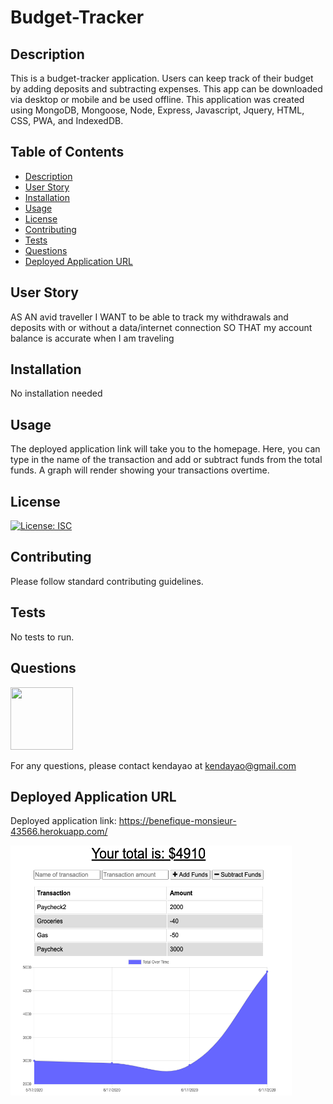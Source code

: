 # Budget-Tracker

## Description

This is a budget-tracker application. Users can keep track of their budget by adding deposits and subtracting expenses. This app can be downloaded via desktop or mobile and be used offline. This application was created using MongoDB, Mongoose, Node, Express, Javascript, Jquery, HTML, CSS, PWA, and IndexedDB.

## Table of Contents

* [Description](#description)
* [User Story](#user-story)
* [Installation](#installation)
* [Usage](#usage)
* [License](#license)
* [Contributing](#contributing)
* [Tests](#tests)
* [Questions](#questions)
* [Deployed Application URL](#deployed-application-URL)



## User Story


AS AN avid traveller
I WANT to be able to track my withdrawals and deposits with or without a data/internet connection
SO THAT my account balance is accurate when I am traveling


## Installation


No installation needed


## Usage

The deployed application link will take you to the homepage. Here, you can type in the name of the transaction and add or subtract funds from the total funds. A graph will render showing your transactions overtime.



## License


[![License: ISC](https://img.shields.io/badge/License-ISC-blue.svg)](https://opensource.org/licenses/ISC)


## Contributing


Please follow standard contributing guidelines.


## Tests


No tests to run.


## Questions

<img src="https://avatars3.githubusercontent.com/u/62568395?v=4" width="100" height="100">

For any questions, please contact kendayao at kendayao@gmail.com

## Deployed Application URL

Deployed application link: https://benefique-monsieur-43566.herokuapp.com/

<img src="public/images/budgetapp.png" width="450" height="400">